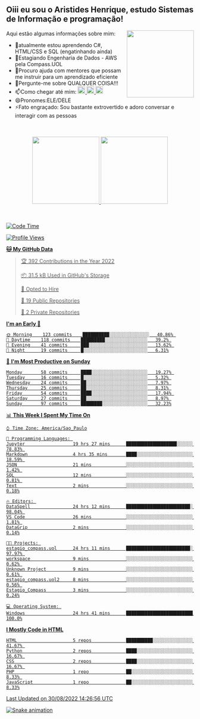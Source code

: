 ## Oiii eu sou o Aristides Henrique, estudo Sistemas de Informação e programação!

<div >
Aqui estão algumas informações sobre mim:<img align="right" height="180em" src="https://user-images.githubusercontent.com/97318481/177042589-45d62122-82a9-4a32-b3a7-87b322825b2f.png">
</div>

- 🌱atualmente estou aprendendo C#, HTML/CSS e SQL (engatinhando ainda)
- 👯Estagiando Engenharia de Dados - AWS pela Compass.UOL
- 🤔Procuro ajuda com mentores que possam me instruir para um aprendizado eficiente
- 💬Pergunte-me sobre QUALQUER COISA!!!
- 📫Como chegar até mim:
  <a href="https://www.instagram.com/aryhenry/" target="_blank">
  <img src="https://img.shields.io/badge/-Instagram-%23E4405F?style=for-the-badge&logo=instagram&logoColor=black" height="20px">
  </a>
  <a href="https://www.linkedin.com/in/aristides-henrique/" target="_blank">
  <img src="https://img.shields.io/badge/-LinkedIn-%230077B5?style=for-the-badge&logo=linkedin&logoColor=black" height="20px">
  </a> 
  <a href="mailto:arihenriqueuna@gmail.com">
  <img src="https://img.shields.io/badge/-Gmail-%23333?style=for-the-badge&logo=gmail&logoColor=white" height="20px">
  </a>
- 😄Pronomes:ELE/DELE
- ⚡Fato engraçado: Sou bastante extrovertido e adoro conversar e interagir com as pessoas
<br/>
<br/>
<div align="center">
  <a href="https://github.com/arihenrique">
  <img height="180em" src="https://github-readme-stats.vercel.app/api?username=arihenrique&show_icons=true&theme=dracula&include_all_commits=true&count_private=true"/>
  <img height="180em" src="https://github-readme-stats.vercel.app/api/top-langs/?username=arihenrique&layout=compact&langs_count=7&theme=dracula"/>
</div><br/><br/>

<!--START_SECTION:waka-->
![Code Time](http://img.shields.io/badge/Code%20Time-80%20hrs%2027%20mins-blue)

![Profile Views](http://img.shields.io/badge/Profile%20Views-123-blue)

**🐱 My GitHub Data** 

> 🏆 392 Contributions in the Year 2022
 > 
> 📦 31.5 kB Used in GitHub's Storage 
 > 
> 💼 Opted to Hire
 > 
> 📜 19 Public Repositories 
 > 
> 🔑 2 Private Repositories  
 > 
**I'm an Early 🐤** 

```text
🌞 Morning    123 commits    ██████████░░░░░░░░░░░░░░░   40.86% 
🌇 Daytime    118 commits    █████████░░░░░░░░░░░░░░░░   39.2% 
🌃 Evening    41 commits     ███░░░░░░░░░░░░░░░░░░░░░░   13.62% 
🌙 Night      19 commits     █░░░░░░░░░░░░░░░░░░░░░░░░   6.31%

```
📅 **I'm Most Productive on Sunday** 

```text
Monday       58 commits     ████░░░░░░░░░░░░░░░░░░░░░   19.27% 
Tuesday      16 commits     █░░░░░░░░░░░░░░░░░░░░░░░░   5.32% 
Wednesday    24 commits     ██░░░░░░░░░░░░░░░░░░░░░░░   7.97% 
Thursday     25 commits     ██░░░░░░░░░░░░░░░░░░░░░░░   8.31% 
Friday       54 commits     ████░░░░░░░░░░░░░░░░░░░░░   17.94% 
Saturday     27 commits     ██░░░░░░░░░░░░░░░░░░░░░░░   8.97% 
Sunday       97 commits     ████████░░░░░░░░░░░░░░░░░   32.23%

```


📊 **This Week I Spent My Time On** 

```text
⌚︎ Time Zone: America/Sao_Paulo

💬 Programming Languages: 
Jupyter                  19 hrs 27 mins      ███████████████████░░░░░░   78.83% 
Markdown                 4 hrs 35 mins       ████░░░░░░░░░░░░░░░░░░░░░   18.59% 
JSON                     21 mins             ░░░░░░░░░░░░░░░░░░░░░░░░░   1.42% 
SQL                      12 mins             ░░░░░░░░░░░░░░░░░░░░░░░░░   0.81% 
Text                     2 mins              ░░░░░░░░░░░░░░░░░░░░░░░░░   0.18%

🔥 Editors: 
DataSpell                24 hrs 12 mins      ████████████████████████░   98.04% 
VS Code                  26 mins             ░░░░░░░░░░░░░░░░░░░░░░░░░   1.81% 
DataGrip                 2 mins              ░░░░░░░░░░░░░░░░░░░░░░░░░   0.14%

🐱‍💻 Projects: 
estagio_compass.uol      24 hrs 11 mins      ████████████████████████░   97.97% 
workspace                9 mins              ░░░░░░░░░░░░░░░░░░░░░░░░░   0.62% 
Unknown Project          9 mins              ░░░░░░░░░░░░░░░░░░░░░░░░░   0.61% 
estagio_compass.uol2     8 mins              ░░░░░░░░░░░░░░░░░░░░░░░░░   0.56% 
Estagio_Compass          3 mins              ░░░░░░░░░░░░░░░░░░░░░░░░░   0.24%

💻 Operating System: 
Windows                  24 hrs 41 mins      █████████████████████████   100.0%

```

**I Mostly Code in HTML** 

```text
HTML                     5 repos             ██████████░░░░░░░░░░░░░░░   41.67% 
Python                   2 repos             ████░░░░░░░░░░░░░░░░░░░░░   16.67% 
CSS                      2 repos             ████░░░░░░░░░░░░░░░░░░░░░   16.67% 
PHP                      1 repo              ██░░░░░░░░░░░░░░░░░░░░░░░   8.33% 
JavaScript               1 repo              ██░░░░░░░░░░░░░░░░░░░░░░░   8.33%

```



 Last Updated on 30/08/2022 14:26:56 UTC
<!--END_SECTION:waka-->

![Snake animation](https://github.com/arihenrique/arihenrique/blob/output/github-contribution-grid-snake.svg)
